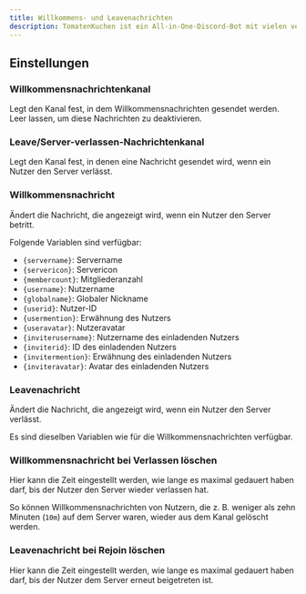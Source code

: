 ```yaml
---
title: Willkommens- und Leavenachrichten
description: TomatenKuchen ist ein All-in-One-Discord-Bot mit vielen verschiedenen Funktionen. Hilft bei der Einrichtung von Willkommens- und Leavenachrichten.
---
```


## Einstellungen

### Willkommensnachrichtenkanal
Legt den Kanal fest, in dem Willkommensnachrichten gesendet werden.
Leer lassen, um diese Nachrichten zu deaktivieren.

### Leave/Server-verlassen-Nachrichtenkanal
Legt den Kanal fest, in denen eine Nachricht gesendet wird, wenn ein Nutzer den Server verlässt.

### Willkommensnachricht
Ändert die Nachricht, die angezeigt wird, wenn ein Nutzer den Server betritt.

Folgende Variablen sind verfügbar:
- `{servername}`: Servername
- `{servericon}`: Servericon
- `{membercount}`: Mitgliederanzahl
- `{username}`: Nutzername
- `{globalname}`: Globaler Nickname
- `{userid}`: Nutzer-ID
- `{usermention}`: Erwähnung des Nutzers
- `{useravatar}`: Nutzeravatar
- `{inviterusername}`: Nutzername des einladenden Nutzers
- `{inviterid}`: ID des einladenden Nutzers
- `{invitermention}`: Erwähnung des einladenden Nutzers
- `{inviteravatar}`: Avatar des einladenden Nutzers

### Leavenachricht
Ändert die Nachricht, die angezeigt wird, wenn ein Nutzer den Server verlässt.

Es sind dieselben Variablen wie für die Willkommensnachrichten verfügbar.

### Willkommensnachricht bei Verlassen löschen

Hier kann die Zeit eingestellt werden, wie lange es maximal gedauert haben darf, bis der Nutzer den Server wieder verlassen hat.

So können Willkommensnachrichten von Nutzern, die z. B. weniger als zehn Minuten (`10m`) auf dem Server waren, wieder aus dem Kanal gelöscht werden.

### Leavenachricht bei Rejoin löschen

Hier kann die Zeit eingestellt werden, wie lange es maximal gedauert haben darf, bis der Nutzer dem Server erneut beigetreten ist.
